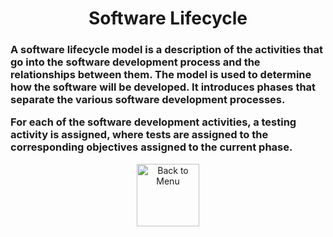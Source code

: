 <div align="center"><h1>Software Lifecycle</h1> </div>
<h3>A software lifecycle model is a description of the activities that go into the software development process and the relationships between them. The model is used to determine how the software will be developed. It introduces phases that separate the various software development processes.

For each of the software development activities, a testing activity is assigned, where tests are assigned to the corresponding objectives assigned to the current phase.
</h3>
</h3>
<div align="center">
<a href=https://github.com/Prime2390/Prime2390/blob/main/Notes/MyNote.md>
    <img src="https://raw.githubusercontent.com/Prime2390/Prime2390/refs/heads/main/Icons/DALL·E%202024-11-11%2022.20.53%20-%20A%20minimalistic%20and%20modern%20icon%20representing%20'Back%20to%20Menu'.%20The%20icon%20should%20feature%20an%20arrow%20pointing%20to%20a%20menu%20or%20list%20symbol%2C%20indicating%20navigation%20.webp" alt="Back to Menu" style="width:100px;height:100px;">
</a>
</div>
